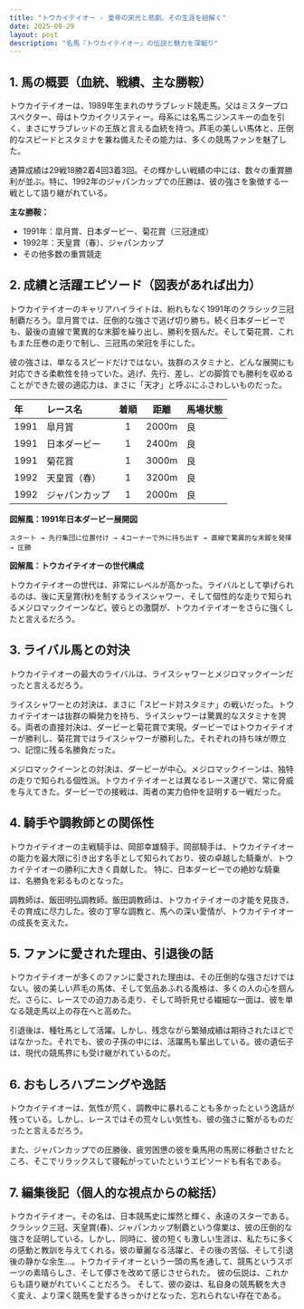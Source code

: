 ```yaml
---
title: "トウカイテイオー - 皇帝の栄光と悲劇、その生涯を紐解く"
date: 2025-08-29
layout: post
description: "名馬『トウカイテイオー』の伝説と魅力を深堀り"
---
```


## 1. 馬の概要（血統、戦績、主な勝鞍）

トウカイテイオーは、1989年生まれのサラブレッド競走馬。父はミスタープロスペクター、母はトウカイクリスティー。母系には名馬ニジンスキーの血を引く、まさにサラブレッドの王族と言える血統を持つ。芦毛の美しい馬体と、圧倒的なスピードとスタミナを兼ね備えたその能力は、多くの競馬ファンを魅了した。

通算成績は29戦18勝2着4回3着3回。その輝かしい戦績の中には、数々の重賞勝利が並ぶ。特に、1992年のジャパンカップでの圧勝は、彼の強さを象徴する一戦として語り継がれている。

**主な勝鞍：**

*   1991年：皐月賞、日本ダービー、菊花賞（三冠達成）
*   1992年：天皇賞（春）、ジャパンカップ
*   その他多数の重賞競走


## 2. 成績と活躍エピソード（図表があれば出力）

トウカイテイオーのキャリアハイライトは、紛れもなく1991年のクラシック三冠制覇だろう。皐月賞では、圧倒的な強さで逃げ切り勝ち。続く日本ダービーでも、最後の直線で驚異的な末脚を繰り出し、勝利を掴んだ。そして菊花賞、これもまた圧巻の走りで制し、三冠馬の栄冠を手にした。

彼の強さは、単なるスピードだけではない。抜群のスタミナと、どんな展開にも対応できる柔軟性を持っていた。逃げ、先行、差し、どの脚質でも勝利を収めることができた彼の適応力は、まさに「天才」と呼ぶにふさわしいものだった。

| 年 | レース名           | 着順 | 距離 | 馬場状態 |
| :- | :----------------- | :-: | :-: | :------- |
| 1991 | 皐月賞             | 1   | 2000m | 良       |
| 1991 | 日本ダービー         | 1   | 2400m | 良       |
| 1991 | 菊花賞             | 1   | 3000m | 良       |
| 1992 | 天皇賞（春）       | 1   | 3200m | 良       |
| 1992 | ジャパンカップ       | 1   | 2000m | 良       |


**図解風：1991年日本ダービー展開図**

```
スタート → 先行集団に位置付け → 4コーナーで外に持ち出す → 直線で驚異的な末脚を発揮 → 圧勝
```

**図解風：トウカイテイオーの世代構成**

トウカイテイオーの世代は、非常にレベルが高かった。ライバルとして挙げられるのは、後に天皇賞(秋)を制するライスシャワー、そして個性的な走りで知られるメジロマックイーンなど。彼らとの激闘が、トウカイテイオーをさらに強くしたと言えるだろう。


## 3. ライバル馬との対決

トウカイテイオーの最大のライバルは、ライスシャワーとメジロマックイーンだったと言えるだろう。

ライスシャワーとの対決は、まさに「スピード対スタミナ」の戦いだった。トウカイテイオーは抜群の瞬発力を持ち、ライスシャワーは驚異的なスタミナを誇る。両者の直接対決は、ダービーと菊花賞で実現。ダービーではトウカイテイオーが勝利し、菊花賞ではライスシャワーが勝利した。それぞれの持ち味が際立つ、記憶に残る名勝負だった。

メジロマックイーンとの対決は、ダービーが中心。メジロマックイーンは、独特の走りで知られる個性派。トウカイテイオーとは異なるレース運びで、常に脅威を与えてきた。ダービーでの接戦は、両者の実力伯仲を証明する一戦だった。


## 4. 騎手や調教師との関係性

トウカイテイオーの主戦騎手は、岡部幸雄騎手。岡部騎手は、トウカイテイオーの能力を最大限に引き出す名手として知られており、彼の卓越した騎乗が、トウカイテイオーの勝利に大きく貢献した。  特に、日本ダービーでの絶妙な騎乗は、名勝負を彩るものとなった。

調教師は、飯田明弘調教師。飯田調教師は、トウカイテイオーの才能を見抜き、その育成に尽力した。彼の丁寧な調教と、馬への深い愛情が、トウカイテイオーの成長を支えた。


## 5. ファンに愛された理由、引退後の話

トウカイテイオーが多くのファンに愛された理由は、その圧倒的な強さだけではない。彼の美しい芦毛の馬体、そして気品あふれる風格は、多くの人の心を掴んだ。さらに、レースでの迫力ある走り、そして時折見せる繊細な一面は、彼を単なる競走馬以上の存在へと高めた。

引退後は、種牡馬として活躍。しかし、残念ながら繁殖成績は期待されたほどではなかった。それでも、彼の子孫の中には、活躍馬も輩出している。彼の遺伝子は、現代の競馬界にも受け継がれているのだ。


## 6. おもしろハプニングや逸話

トウカイテイオーは、気性が荒く、調教中に暴れることも多かったという逸話が残っている。しかし、レースではその荒々しい気性も、彼の強さに繋がるものだったと言えるだろう。

また、ジャパンカップでの圧勝後、疲労困憊の彼を乗馬用の馬房に移動させたところ、そこでリラックスして寝転がっていたというエピソードも有名である。


## 7. 編集後記（個人的な視点からの総括）

トウカイテイオー。その名は、日本競馬史に燦然と輝く、永遠のスターである。クラシック三冠、天皇賞(春)、ジャパンカップ制覇という偉業は、彼の圧倒的な強さを証明している。しかし、同時に、彼の短くも激しい生涯は、私たちに多くの感動と教訓を与えてくれる。彼の華麗なる活躍と、その後の苦悩、そして引退後の静かな余生…。トウカイテイオーという一頭の馬を通して、競馬というスポーツの素晴らしさ、そして儚さを改めて感じさせられた。  彼の伝説は、これからも語り継がれていくことだろう。  そして、彼の姿は、私自身の競馬観を大きく変え、より深く競馬を愛するきっかけとなった、忘れられない存在である。
